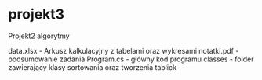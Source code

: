# projekt3
Projekt2 algorytmy

data.xlsx - Arkusz kalkulacyjny z tabelami oraz wykresami
notatki.pdf - podsumowanie zadania
Program.cs - główny kod programu
classes - folder zawierający klasy sortowania oraz tworzenia tablick
